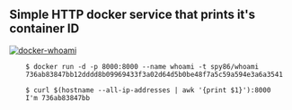 ## Simple HTTP docker service that prints it's container ID

[![docker-whoami](https://img.shields.io/badge/spy86-whoami-blue.svg)](https://cloud.docker.com/repository/docker/spy86/whoami)

```
    $ docker run -d -p 8000:8000 --name whoami -t spy86/whoami
    736ab83847bb12dddd8b09969433f3a02d64d5b0be48f7a5c59a594e3a6a3541
    
    $ curl $(hostname --all-ip-addresses | awk '{print $1}'):8000
    I'm 736ab83847bb
```
